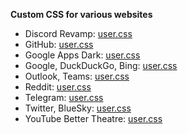 **Custom CSS for various websites**

- Discord Revamp: [user.css](https://ruukulada.github.io/DiscordRevamp/theme.user.css)
- GitHub: [user.css](https://ruukulada.github.io/CustomCss/styles/github.user.css)
- Google Apps Dark: [user.css](https://ruukulada.github.io/CustomCss/styles/gappsdark.user.css)
- Google, DuckDuckGo, Bing: [user.css](https://ruukulada.github.io/CustomCss/styles/search.user.css)
- Outlook, Teams: [user.css](https://ruukulada.github.io/CustomCss/styles/office.user.css)
- Reddit: [user.css](https://ruukulada.github.io/CustomCss/styles/reddit.user.css)
- Telegram: [user.css](https://ruukulada.github.io/CustomCss/styles/telegram.user.css)
- Twitter, BlueSky: [user.css](https://ruukulada.github.io/CustomCss/styles/twitter.user.css)
- YouTube Better Theatre: [user.css](https://ruukulada.github.io/CustomCss/styles/youtube.user.css)
